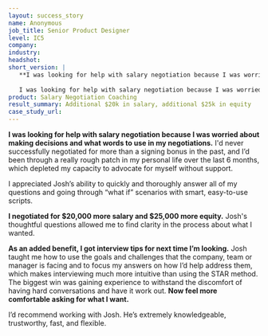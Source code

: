 ```yaml
---
layout: success_story
name: Anonymous 
job_title: Senior Product Designer
level: IC5
company: 
industry:
headshot:
short_version: |
   **I was looking for help with salary negotiation because I was worried about making decisions and what words to use in my negotiations.** I’ve been through a really rough patch over the last 6 months and it’s depleted my capacity to make tough calls.  
   
   I was looking for help with salary negotiation because I was worried about making decisions and what words to use in my negotiations. **I negotiated for $20,000 more salary and $25,000 more equity.** As an added benefit, I got interview tips for next time I’m looking.
product: Salary Negotiation Coaching
result_summary: Additional $20k in salary, additional $25k in equity 
case_study_url:
---
```

**I was looking for help with salary negotiation because I was worried about making decisions and what words to use in my negotiations.** I'd never successfully negotiated for more than a signing bonus in the past, and I’d been through a really rough patch in my personal life over the last 6 months, which depleted my capacity to advocate for myself without support. 

I appreciated Josh’s ability to quickly and thoroughly answer all of my questions and going through “what if” scenarios with smart, easy-to-use scripts.

**I negotiated for $20,000 more salary and $25,000 more equity.** Josh's thoughtful questions allowed me to find clarity in the process about what I wanted.

**As an added benefit, I got interview tips for next time I’m looking.** Josh taught me how to use the goals and challenges that the company, team or manager is facing and to focus my answers on how I’d help address them, which makes interviewing much more intuitive than using the STAR method. The biggest win was gaining experience to withstand the discomfort of having hard conversations and have it work out. **Now feel more comfortable asking for what I want.**

I’d recommend working with Josh. He’s extremely knowledgeable, trustworthy, fast, and flexible.